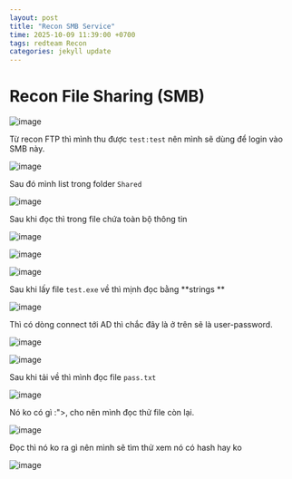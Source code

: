 ```yaml
---
layout: post
title: "Recon SMB Service"
time: 2025-10-09 11:39:00 +0700
tags: redteam Recon
categories: jekyll update
---
```


# Recon File Sharing (SMB)

![image](https://hackmd.io/_uploads/Syerz3Naee.png)

Từ recon FTP thì mình thu được `test:test` nên mình sẽ dùng để login vào SMB này. 

![image](https://hackmd.io/_uploads/SyCPQn4Tel.png)

Sau đó mình list trong folder `Shared`

![image](https://hackmd.io/_uploads/rJWJ4nEpee.png)

Sau khi đọc thì trong file chứa toàn bộ thông tin 

![image](https://hackmd.io/_uploads/H15m4nNage.png)

![image](https://hackmd.io/_uploads/SJRV42N6el.png)

![image](https://hackmd.io/_uploads/rkYQU3ETee.png)

Sau khi lấy file `test.exe` về thì mịnh đọc bằng **strings **

![image](https://hackmd.io/_uploads/BknZ82Eplg.png)

Thì có dòng connect tới AD thì chắc đây là ở trên sẽ là user-password.

![image](https://hackmd.io/_uploads/SkQxunN6xx.png)

![image](https://hackmd.io/_uploads/HkSM_hNagl.png)

Sau khi tải về thì mình đọc file `pass.txt` 

![image](https://hackmd.io/_uploads/SkkV_2E6ge.png)

Nó ko có gì :">, cho nên mình đọc thử file còn lại. 

![image](https://hackmd.io/_uploads/rkRKun4pgx.png)

Đọc thì nó ko ra gì nên mình sẽ tìm thử xem nó có hash hay ko 

![image](https://hackmd.io/_uploads/S14pOh4axl.png)

